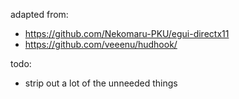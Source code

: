 adapted from:
- https://github.com/Nekomaru-PKU/egui-directx11
- https://github.com/veeenu/hudhook/

todo:
- strip out a lot of the unneeded things